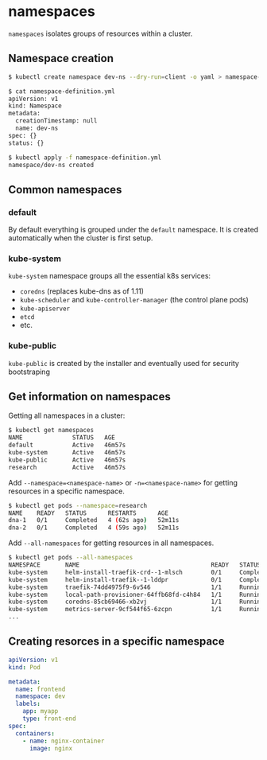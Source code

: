 # namespaces

`namespaces` isolates groups of resources within a cluster.

## Namespace creation

```bash
$ kubectl create namespace dev-ns --dry-run=client -o yaml > namespace-definition.yml

$ cat namespace-definition.yml
apiVersion: v1
kind: Namespace
metadata:
  creationTimestamp: null
  name: dev-ns
spec: {}
status: {}

$ kubectl apply -f namespace-definition.yml
namespace/dev-ns created
```

## Common namespaces

### default

By default everything is grouped under the `default` namespace. It is created automatically when the cluster is first setup.

### kube-system

`kube-system` namespace groups all the essential k8s services:

- `coredns` (replaces kube-dns as of 1.11)
- `kube-scheduler` and `kube-controller-manager` (the control plane pods)
- `kube-apiserver`
- `etcd`
- etc.

### kube-public

`kube-public` is created by the installer and eventually used for security bootstraping

## Get information on namespaces

Getting all namespaces in a cluster:

```bash
$ kubectl get namespaces
NAME              STATUS   AGE
default           Active   46m57s
kube-system       Active   46m57s
kube-public       Active   46m57s
research          Active   46m57s
```

Add `--namespace=<namespace-name>` or `-n=<namespace-name>` for getting resources in a specific namespace.

```bash
$ kubectl get pods --namespace=research
NAME    READY   STATUS      RESTARTS      AGE
dna-1   0/1     Completed   4 (62s ago)   52m11s
dna-2   0/1     Completed   4 (59s ago)   52m11s
```

Add `--all-namespaces` for getting resources in all namespaces.

```bash
$ kubectl get pods --all-namespaces
NAMESPACE       NAME                                     READY   STATUS             RESTARTS      AGE
kube-system     helm-install-traefik-crd--1-mlsch        0/1     Completed          0             28m
kube-system     helm-install-traefik--1-lddpr            0/1     Completed          1             28m
kube-system     traefik-74dd4975f9-6v546                 1/1     Running            0             27m
kube-system     local-path-provisioner-64ffb68fd-c4h84   1/1     Running            0             28m
kube-system     coredns-85cb69466-xb2vj                  1/1     Running            0             28m
kube-system     metrics-server-9cf544f65-6zcpn           1/1     Running            0             28m
...
```

## Creating resorces in a specific namespace

```yaml
apiVersion: v1
kind: Pod

metadata:
  name: frontend
  namespace: dev
  labels:
    app: myapp
    type: front-end
spec:
  containers:
    - name: nginx-container
      image: nginx
```
